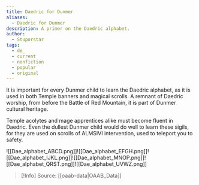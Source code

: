```yaml
---
title: Daedric for Dunmer
aliases:
  - Daedric for Dunmer
description: A primer on the Daedric alphabet.
author:
  - Stuporstar
tags:
  - de_
  - current
  - nonfiction
  - popular
  - original
---
```

It is important for every Dunmer child to learn the Daedric alphabet, as it is used in both Temple banners and magical scrolls. A remnant of Daedric worship, from before the Battle of Red Mountain, it is part of Dunmer cultural heritage.  

Temple acolytes and mage apprentices alike must become fluent in Daedric. Even the dullest Dunmer child would do well to learn these sigils, for they are used on scrolls of ALMSIVI intervention, used to teleport you to safety.

![[Dae_alphabet_ABCD.png]]![[Dae_alphabet_EFGH.png]]![[Dae_alphabet_IJKL.png]]![[Dae_alphabet_MNOP.png]]![[Dae_alphabet_QRST.png]]![[Dae_alphabet_UVWZ.png]]

> [!Info]
> Source: [[oaab-data|OAAB_Data]]